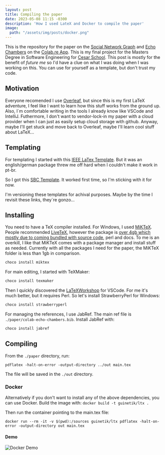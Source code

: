 ```yaml
---
layout: post
title: Compiling the paper
date: 2023-05-08 11:15 -0300
description: 'How I used LateX and Docker to compile the paper'
image:
  path: "/assets/img/posts/docker.png"
---
```

This is the repository for the paper on the [Social Network Graph](https://en.wikipedia.org/wiki/Social_network_analysis) and [Echo Chambers](https://en.wikipedia.org/wiki/Echo_chamber_(media)) on the [Colab.re App](https://colab.re). This is my final project for the Masters Degree in Software Engineering for [Cesar School](https://cesar.school). This post is mostly for the benefit of _future me_ so I'd have a clue on what I was doing when I was working on this. You can use for yourself as a template, but don't trust my code.

## Motivation

Everyone recomended I use [Overleaf](https://pt.overleaf.com/), but since this is my first LaTeX adventure, I feel like I want to learn how this stuff works from the ground up. Also, I`m comfortable writing in the tools I already know like VSCode and IntelliJ. Futhermore, I don't want to vendor-lock-in my paper with a cloud provider when I can just as easily setup cloud storage with github. Anyway, maybe I'll get stuck and move back to Overleaf, maybe I'll learn cool stuff about LaTeX...

## Templating
For templating I started with this [IEEE LaTex Template](https://latextemplates.github.io/IEEE/). But it was an english/german package threw me off hard when I couldn't make it work in pt-br.

So I got this [SBC Template](https://www.sbc.org.br/documentos-da-sbc/summary/169-templates-para-artigos-e-capitulos-de-livros/878-modelosparapublicaodeartigos). It worked first time, so I'm sticking with it for now.

I'm versioning these templates for achival purposes. Maybe by the time I revisit these links, they`re gonzo...

## Installing

You need to have a TeX compiler installed. For Windows, I used [MiKTeX](https://miktex.org/download). People recommended [LiveTeX](https://www.tug.org/texlive/windows.html), however the package is [over 4gb which mostly due to coming bundled with source code](https://tex.stackexchange.com/questions/119759/why-cant-tex-lives-size-be-reduced), perl and docs. To me is an overkill, I like that MiKTeX comes with a package manager and install stuff as needed. Currently with all the packages I need for the paper, the MiKTeX folder is less than 1gb in comparison.
``` bash
choco install miktex
```

For main editing, I started with TeXMaker:
``` bash
choco install texmaker
```

Then I quickly discovered the [LaTeXWorkshop](https://github.com/James-Yu/LaTeX-Workshop) for VSCode. For me it's much better, but it requires Perl. So let's install StrawberryPerl for Windows:
``` bash
choco install strawberryperl
```

For managing the references, I use JabRef. The main ref file is `./paper/colab-echo-chambers.bib`. Install JabRef with:
``` bash
choco install jabref
```

## Compiling

From the `./paper` directory, run:
```
pdflatex -halt-on-error -output-directory ../out main.tex
```
The file will be saved in the `./out` directory.

### Docker

Alternatively if you don't want to install any of the above dependencies, you can use Docker. Build the image with: `docker build -t guinetik/ltx .` 

Then run the container pointing to the main.tex file:

```
docker run --rm -it -v $(pwd):/sources guinetik/ltx pdflatex -halt-on-error -output-directory out main.tex
```
#### Demo
![Docker Demo](/assets/img/posts/docker.gif "Docker Demo")